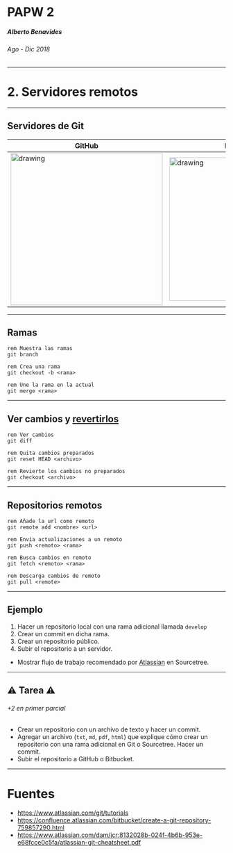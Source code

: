 <!-- $theme: default -->

PAPW 2
===

##### Alberto Benavides
###### Ago - Dic 2018

<!-- footer: Universidad Autónoma de Nuevo León | Facultad de Ciencias Físico Matemáticas | Multimedia y Animación Digital -->

---

# 2. Servidores remotos

---

## Servidores de Git

GitHub | Bitbucket
---|---
<img src="https://image.flaticon.com/icons/svg/25/25231.svg" alt="drawing" width="350px"/> | <img src="https://cdn.freebiesupply.com/logos/large/2x/bitbucket-logo-png-transparent.png" alt="drawing" width="330px"/>
---

## Ramas

```git
rem Muestra las ramas
git branch

rem Crea una rama
git checkout -b <rama>

rem Une la rama en la actual
git merge <rama>
```

---

## Ver cambios y [revertirlos](https://githowto.com/undoing_local_changes)

```git
rem Ver cambios
git diff

rem Quita cambios preparados
git reset HEAD <archivo>

rem Revierte los cambios no preparados
git checkout <archivo>
```

---

## Repositorios remotos

```git
rem Añade la url como remoto
git remote add <nombre> <url>

rem Envía actualizaciones a un remoto
git push <remoto> <rama>

rem Busca cambios en remoto
git fetch <remoto> <rama>

rem Descarga cambios de remoto
git pull <remote>
```

---

## Ejemplo

1. Hacer un repositorio local con una rama adicional llamada `develop`
2. Crear un commit en dicha rama.
3. Crear un repositorio público.
4. Subir el repositorio a un servidor.

* Mostrar flujo de trabajo recomendado por [Atlassian](https://es.atlassian.com/) en Sourcetree.

---

## :warning: Tarea :warning:
###### +2 en primer parcial

* Crear un repositorio con un archivo de texto y hacer un commit.
* Agregar un archivo (`txt`, `md`, `pdf`, `html`) que explique cómo crear un repositorio con una rama adicional en Git o Sourcetree. Hacer un commit.
* Subir el repositorio a GitHub o Bitbucket.

---

# Fuentes

* https://www.atlassian.com/git/tutorials
* https://confluence.atlassian.com/bitbucket/create-a-git-repository-759857290.html
* https://www.atlassian.com/dam/jcr:8132028b-024f-4b6b-953e-e68fcce0c5fa/atlassian-git-cheatsheet.pdf

